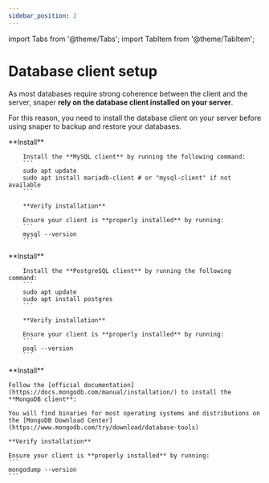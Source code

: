 ```yaml
---
sidebar_position: 2
---
```


import Tabs from '@theme/Tabs';
import TabItem from '@theme/TabItem';

# Database client setup

As most databases require strong coherence between the client and the server, snaper **rely on the database client installed on your server**.

For this reason, you need to install the database client on your server before using snaper to backup and restore your databases.

<Tabs groupId="database_type">
  <TabItem value="mysql" label="MySQL">
        **Install**

        Install the **MySQL client** by running the following command:
        ```
        sudo apt update
        sudo apt install mariadb-client # or "mysql-client" if not available
        ```

        **Verify installation**
        
        Ensure your client is **properly installed** by running:
        ```
        mysql --version
        ```
  </TabItem>
  <TabItem value="postgresql" label="PostgreSQL">
        **Install**

        Install the **PostgreSQL client** by running the following command:
        ```
        sudo apt update
        sudo apt install postgres
        ```

        **Verify installation**

        Ensure your client is **properly installed** by running:
        ```
        psql --version
        ```
  </TabItem>
  <TabItem value="mongodb" label="MongoDB">
    **Install**

    Follow the [official documentation](https://docs.mongodb.com/manual/installation/) to install the **MongoDB client**: 

    You will find binaries for most operating systems and distributions on the [MongoDB Download Center](https://www.mongodb.com/try/download/database-tools)

    **Verify installation**

    Ensure your client is **properly installed** by running:
    ```
    mongodump --version
    ```
  </TabItem>
</Tabs>